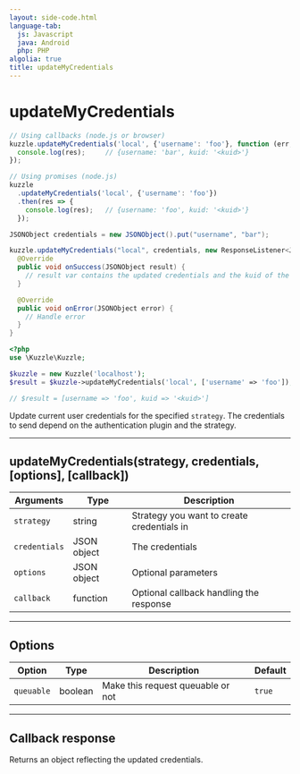 ```yaml
---
layout: side-code.html
language-tab:
  js: Javascript
  java: Android
  php: PHP
algolia: true
title: updateMyCredentials
---
```


# updateMyCredentials

```js
// Using callbacks (node.js or browser)
kuzzle.updateMyCredentials('local', {'username': 'foo'}, function (err, res) {
  console.log(res);     // {username: 'bar', kuid: '<kuid>'}
});

// Using promises (node.js)
kuzzle
  .updateMyCredentials('local', {'username': 'foo'})
  .then(res => {
    console.log(res);   // {username: 'foo', kuid: '<kuid>'}
  });
```

```java
JSONObject credentials = new JSONObject().put("username", "bar");

kuzzle.updateMyCredentials("local", credentials, new ResponseListener<JSONObject>() {
  @Override
  public void onSuccess(JSONObject result) {
    // result var contains the updated credentials and the kuid of the user
  }

  @Override
  public void onError(JSONObject error) {
    // Handle error
  }
}
```

```php
<?php
use \Kuzzle\Kuzzle;

$kuzzle = new Kuzzle('localhost');
$result = $kuzzle->updateMyCredentials('local', ['username' => 'foo']);

// $result = [username => 'foo', kuid => '<kuid>']
```

Update current user credentials for the specified `strategy`. The credentials to send depend on the authentication plugin and the strategy.

---

## updateMyCredentials(strategy, credentials, [options], [callback])

| Arguments | Type | Description
|-----------|------|------------
| `strategy` | string | Strategy you want to create credentials in
| `credentials` | JSON object | The credentials
| `options` | JSON object | Optional parameters
| `callback`| function | Optional callback handling the response

---

## Options

| Option | Type | Description | Default
|--------|------|-------------|---------
| `queuable` | boolean | Make this request queuable or not  | `true`

---

## Callback response

Returns an object reflecting the updated credentials.
